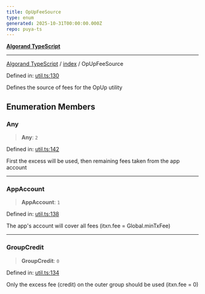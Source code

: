 ```yaml
---
title: OpUpFeeSource
type: enum
generated: 2025-10-31T00:00:00.000Z
repo: puya-ts
---
```


[**Algorand TypeScript**](docs/_md/README)

---

[Algorand TypeScript](docs/_md/modules) / [index](/reference/algorand-typescript/api/index/readme/) / OpUpFeeSource

Defined in: [util.ts:130](https://github.com/algorandfoundation/puya-ts/blob/main/packages/algo-ts/src/util.ts#L130)

Defines the source of fees for the OpUp utility

## Enumeration Members

### Any

> **Any**: `2`

Defined in: [util.ts:142](https://github.com/algorandfoundation/puya-ts/blob/main/packages/algo-ts/src/util.ts#L142)

First the excess will be used, then remaining fees taken from the app account

---

### AppAccount

> **AppAccount**: `1`

Defined in: [util.ts:138](https://github.com/algorandfoundation/puya-ts/blob/main/packages/algo-ts/src/util.ts#L138)

The app's account will cover all fees (itxn.fee = Global.minTxFee)

---

### GroupCredit

> **GroupCredit**: `0`

Defined in: [util.ts:134](https://github.com/algorandfoundation/puya-ts/blob/main/packages/algo-ts/src/util.ts#L134)

Only the excess fee (credit) on the outer group should be used (itxn.fee = 0)
